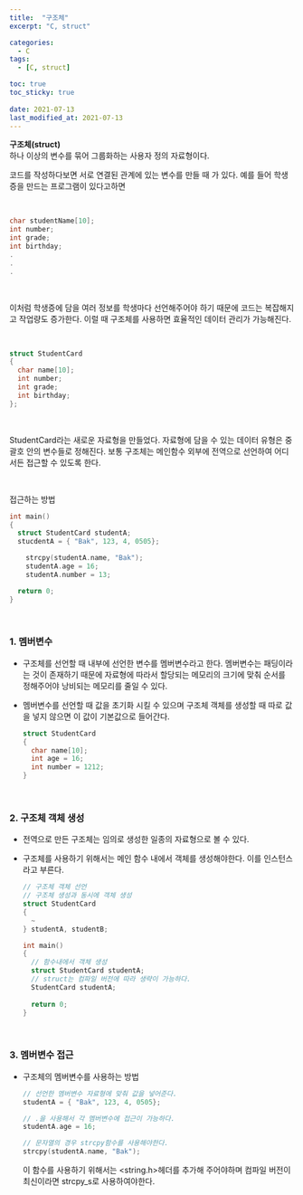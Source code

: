 ```yaml
---
title:  "구조체"
excerpt: "C, struct"

categories:
  - C
tags:
  - [C, struct]

toc: true
toc_sticky: true
 
date: 2021-07-13
last_modified_at: 2021-07-13
---  
```


**구조체(struct)**  <br/>
하나 이상의 변수를 묶어 그룹화하는 사용자 정의 자료형이다.  

코드를 작성하다보면 서로 연결된 관계에 있는 변수를 만들 때 가 있다. 예를 들어 학생증을 만드는 프로그램이 있다고하면

<br/>

```c
char studentName[10];
int number;
int grade;
int birthday;
.
.
.
```  

<br/>

이처럼 학생증에 담을 여러 정보를 학생마다 선언해주어야 하기 때문에 코드는 복잡해지고 작업량도 증가한다. 이럴 때 구조체를 사용하면 효율적인 데이터 관리가 가능해진다.

<br/>

```c
struct StudentCard
{
  char name[10];
  int number;
  int grade;
  int birthday;
};
```

<br/>

StudentCard라는 새로운 자료형을 만들었다. 자료형에 담을 수 있는 데이터 유형은 중괄호 안의 변수들로 정해진다. 보통 구조체는 메인함수 외부에 전역으로 선언하여 어디서든 접근할 수 있도록 한다.  

<br/>

접근하는 방법  

```c
int main()
{
  struct StudentCard studentA;
  stucdentA = { "Bak", 123, 4, 0505};

	strcpy(studentA.name, "Bak");
	studentA.age = 16;
	studentA.number = 13;

  return 0;
}
```

<br/>

### 1. 멤버변수
  * 구조체를 선언할 때 내부에 선언한 변수를 멤버변수라고 한다. 멤버변수는 패딩이라는 것이 존재하기 때문에 자료형에 따라서 할당되는 메모리의 크기에 맞춰 순서를 정해주어야 낭비되는 메모리를 줄일 수 있다.  

  * 멤버변수를 선언할 때 값을 초기화 시킬 수 있으며 구조체 객체를 생성할 때 따로 값을 넣지 않으면 이 값이 기본값으로 들어간다.  

    ```c
    struct StudentCard
    {
      char name[10];
      int age = 16;
      int number = 1212;
    }
    ```

  <br/>

### 2. 구조체 객체 생성
  * 전역으로 만든 구조체는 임의로 생성한 일종의 자료형으로 볼 수 있다. 
  * 구조체를 사용하기 위해서는 메인 함수 내에서 객체를 생성해야한다. 이를 인스턴스라고 부른다.

  

    ```c
    // 구조체 객체 선언
    // 구조체 생성과 동시에 객체 생성
    struct StudentCard
    {
      ~
    } studentA, studentB;
    
    int main()
    {
      // 함수내에서 객체 생성  
      struct StudentCard studentA;  
      // struct는 컴파일 버전에 따라 생략이 가능하다. 
      StudentCard studentA;  
      
      return 0;
    }

    ```  

  <br/>

### 3. 멤버변수 접근
  * 구조체의 멤버변수를 사용하는 방법  

    ```c
    // 선언한 멤버변수 자료형에 맞춰 값을 넣어준다.
    studentA = { "Bak", 123, 4, 0505};  

    // .을 사용해서 각 멤버변수에 접근이 가능하다.
    studentA.age = 16;  

    // 문자열의 경우 strcpy함수를 사용해야한다.
    strcpy(studentA.name, "Bak");  
    ```

    이 함수를 사용하기 위해서는 <string.h>헤더를 추가해 주어야하며 컴파일 버전이 최신이라면 strcpy_s로 사용하여야한다.